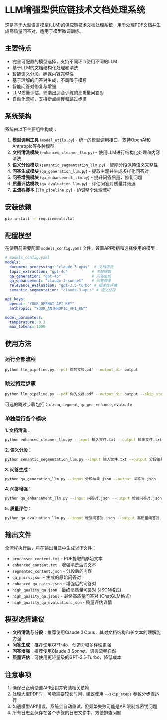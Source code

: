 # LLM增强型供应链技术文档处理系统

这是基于大型语言模型(LLM)的供应链技术文档处理系统，用于处理PDF文档并生成高质量问答对，适用于模型微调训练。

## 主要特点

- 完全可配置的模型选择，支持不同环节使用不同的LLM
- 基于LLM的文档结构化处理和清洗
- 智能语义分段，确保内容完整性
- 基于理解的问答对生成，不局限于模板
- 智能问答对修复与增强
- LLM质量评估，筛选出适合训练的高质量问答对
- 自动化流程，支持断点续传和跳过步骤

## 系统架构

系统由以下主要组件构成：

1. **模型调用工具** (`model_utils.py`) - 统一的模型调用接口，支持OpenAI和Anthropic等多种模型
2. **文档清洗模块** (`enhanced_cleaner_llm.py`) - 使用LLM进行结构化处理和内容清洗
3. **语义分段模块** (`semantic_segmentation_llm.py`) - 智能分段保持语义完整性
4. **问答生成模块** (`qa_generation_llm.py`) - 提取主题并生成多样化问答对
5. **问答增强模块** (`qa_enhancement_llm.py`) - 提升问答质量，修复问题
6. **质量评估模块** (`qa_evaluation_llm.py`) - 评估问答对质量并筛选
7. **主流程脚本** (`llm_pipeline.py`) - 协调整个处理流程

## 安装依赖

```bash
pip install -r requirements.txt
```

## 配置模型

在使用前需要配置 `models_config.yaml` 文件，设置API密钥和选择使用的模型：

```yaml
# models_config.yaml
models:
  document_processing: "claude-3-opus"  # 文档清洗
  topic_extraction: "gpt-4o"           # 主题提取
  qa_generation: "gpt-4o"              # 问答生成
  qa_enhancement: "claude-3-sonnet"    # 问答修复
  relevance_evaluation: "gpt-3.5-turbo" # 相关性评估
  semantic_segmentation: "claude-3-opus" # 语义分段

api_keys:
  openai: "YOUR_OPENAI_API_KEY"
  anthropic: "YOUR_ANTHROPIC_API_KEY"

model_parameters:
  temperature: 0.3
  max_tokens: 1000
```

## 使用方法

### 运行全部流程

```bash
python llm_pipeline.py --pdf 你的文档.pdf --output_dir output
```

### 跳过特定步骤

```bash
python llm_pipeline.py --pdf 你的文档.pdf --output_dir output --skip_steps clean enhance
```

可选的跳过步骤包括：`clean`, `segment`, `qa_gen`, `enhance`, `evaluate`

### 单独运行各个模块

**1. 文档清洗：**
```bash
python enhanced_cleaner_llm.py --input 输入文件.txt --output 输出文件.txt
```

**2. 语义分段：**
```bash
python semantic_segmentation_llm.py --input 输入文件.txt --output 分段结果.json
```

**3. 问答生成：**
```bash
python qa_generation_llm.py --input 分段结果.json --output 问答对.json
```

**4. 问答增强：**
```bash
python qa_enhancement_llm.py --input 问答对.json --output 增强问答对.json
```

**5. 质量评估：**
```bash
python qa_evaluation_llm.py --input 增强问答对.json --output 高质量问答对.json
```

## 输出文件

全流程执行后，将在输出目录中生成以下文件：

- `processed_content.txt` - PDF提取的原始文本
- `enhanced_content.txt` - 增强清洗后的文本
- `segmented_content.json` - 分段后的内容
- `qa_pairs.json` - 生成的原始问答对
- `enhanced_qa_pairs.json` - 增强后的问答对
- `high_quality_qa.json` - 最终高质量问答对 (JSON格式)
- `high_quality_qa.jsonl` - 最终高质量问答对 (ChatGLM格式)
- `high_quality_qa_evaluation.json` - 质量评估详情

## 模型选择建议

- **文档清洗与分段**：推荐使用Claude 3 Opus，其对文档结构和长文本的理解能力强
- **问答生成**：推荐使用GPT-4o，创造力和多样性更强
- **问答增强**：推荐使用Claude 3 Sonnet，语言流畅自然
- **质量评估**：可使用更轻量级的GPT-3.5-Turbo，降低成本

## 注意事项

1. 确保已正确设置API密钥并安装相关依赖
2. 处理大型PDF时，可能需要较长时间，建议使用 `--skip_steps` 参数分步骤运行
3. 如遇模型API错误，系统会自动重试，但频繁失败可能是API限制或密钥问题
4. 所有日志会保存在各个步骤的日志文件中，方便排查问题 
